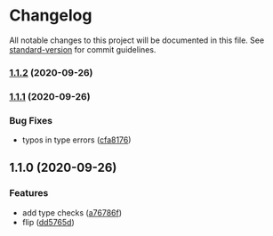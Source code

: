 # Changelog

All notable changes to this project will be documented in this file. See [standard-version](https://github.com/conventional-changelog/standard-version) for commit guidelines.

### [1.1.2](https://github.com/niallpaterson/flip-function/compare/v1.1.1...v1.1.2) (2020-09-26)

### [1.1.1](https://github.com/niallpaterson/flip-function/compare/v1.1.0...v1.1.1) (2020-09-26)


### Bug Fixes

* typos in type errors ([cfa8176](https://github.com/niallpaterson/flip-function/commit/cfa81768e9460a71d64fca81542774a4a30f6314))

## 1.1.0 (2020-09-26)


### Features

* add type checks ([a76786f](https://github.com/niallpaterson/flip-function/commit/a76786f2513166c119be7d9925746d492f8c17b1))
* flip ([dd5765d](https://github.com/niallpaterson/flip-function/commit/dd5765d7468139e018865e069990dc7a53a0cea4))
